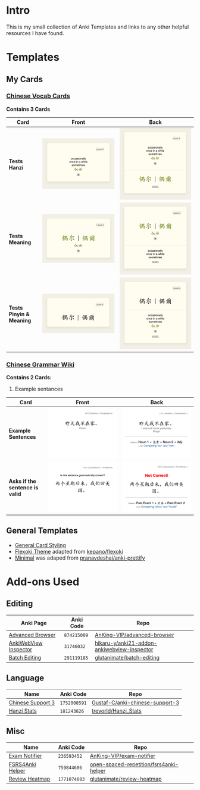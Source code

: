 # Intro
This is my small collection of Anki Templates and links to any other helpful resources I have found.

# Templates

## My Cards
### [Chinese Vocab Cards](Chinese%20Cards/Chinese-Vocab-Cards.md)
**Contains 3 Cards**

|Card|Front|Back|
|---|---|---|
|**Tests Hanzi**|![Chinese Vocab Card Test Hanzi Front](Chinese%20Cards/images/Chinese-Vocab-Card-1-Front.png)|![Chinese Vocab Card test hanzi back](Chinese%20Cards/images/Chinese-Vocab-Card-1-Back.png)|
|**Tests Meaning**|![Chinese Vocab Card Test Meaning Front](Chinese%20Cards/images/Chinese-Vocab-Card-2-Front.png)|![Chinese Vocab Card Test Meaning Back](Chinese%20Cards/images/Chinese-Vocab-Card-2-Back.png)|
|**Tests Pinyin & Meaning**|![Chinese Vocab Card Test Pinyin and Meaning Front](Chinese%20Cards/images/Chinese-Vocab-Card-3-Front.png)|![Chinese Vocab Card Test Pinyin and Meaning Back](Chinese%20Cards/images/Chinese-Vocab-Card-3-Back.png)|

### [Chinese Grammar Wiki](Chinese%20Cards/Chinese-Grammar-Wiki.md)
**Contains 2 Cards:**

1. Example sentances
   
|Card|Front|Back|
|---|---|---|
|**Example Sentences**|![Chinese Grammar Translation Front](Chinese%20Cards/images/Chinese-Grammar-Translation-Front.png)|![Chinese Grammar Translation Back](Chinese%20Cards/images/Chinese-Grammar-Translation-Back.png)|
|**Asks if the sentence is valid**|![Is Valid Front](Chinese%20Cards/images/Chinese-Grammar-Is-Valid-Front.png)|![Is Valid Back](Chinese%20Cards/images/Chinese-Grammar-Is-Valid-Back.png)|

## General Templates
- [General Card Styling](Core-Templates/core-card.css)
- [Flexoki Theme](Core-Templates/flexoki-theme.css) adapted from [kepano/flexoki](https://github.com/kepano/flexoki)
- [Minimal](Core-Templates/minimal.css) was adaped from [pranavdeshai/anki-prettify](https://github.com/pranavdeshai/anki-prettify/blob/9d1a9cad9c047e3be4f804fc1958c93b132977ae/src/styles/css/minimal.css)

# Add-ons Used
## Editing
|Anki Page|Anki Code|Repo|
|---|---|---|
|[Advanced Browser](https://ankiweb.net/shared/info/874215009)|`874215009`|[AnKing-VIP/advanced-browser](https://github.com/AnKing-VIP/advanced-browser)|
|[AnkiWebView Inspector](https://ankiweb.net/shared/info/31746032)|`31746032`|[hikaru-y/anki21-addon-ankiwebview-inspector](https://github.com/hikaru-y/anki21-addon-ankiwebview-inspector)|
|[Batch Editing](https://ankiweb.net/shared/info/291119185)|`291119185`|[glutanimate/batch-editing](https://github.com/glutanimate/batch-editing)|

## Language
|Name|Anki Code|Repo|
|---|---|---|
|[Chinese Support 3](https://ankiweb.net/shared/info/1752008591)|`1752008591`|[Gustaf-C/anki-chinese-support-3](https://github.com/Gustaf-C/anki-chinese-support-3)|
|[Hanzi Stats](https://ankiweb.net/shared/info/181243826)|`181243826`|[trevorld/Hanzi_Stats](https://github.com/trevorld/Hanzi_Stats)|


## Misc
|Name|Anki Code|Repo|
|---|---|---|
|[Exam Notifier](https://ankiweb.net/shared/info/236593452)|`236593452`|[AnKing-VIP/exam-notifier](https://github.com/AnKing-VIP/exam-notifier)|
|[FSRS4Anki Helper](https://ankiweb.net/shared/info/759844606)|`759844606`|[open-spaced-repetition/fsrs4anki-helper](https://github.com/open-spaced-repetition/fsrs4anki-helper)|
|[Review Heatmap](https://ankiweb.net/shared/info/1771074083)|`1771074083`|[glutanimate/review-heatmap](https://github.com/glutanimate/review-heatmap)|
